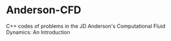 # Anderson-CFD
C++ codes of problems in the JD Anderson's Computational Fluid Dynamics: An Introduction 
